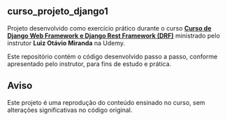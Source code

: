## curso_projeto_django1

Projeto desenvolvido como exercício prático durante o curso **[Curso de Django Web Framework e Django Rest Framework (DRF)]([https://www.udemy.com/link-do-curso/](https://www.udemy.com/course/curso-de-django-web-framework-com-python-html-e-css/))** ministrado pelo instrutor **Luiz Otávio Miranda** na Udemy.

Este repositório contém o código desenvolvido passo a passo, conforme apresentado pelo instrutor, para fins de estudo e prática.

## Aviso

Este projeto é uma reprodução do conteúdo ensinado no curso, sem alterações significativas no código original.
